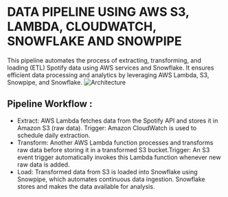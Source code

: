 # DATA PIPELINE USING AWS S3, LAMBDA, CLOUDWATCH, SNOWFLAKE AND SNOWPIPE
This pipeline automates the process of extracting, transforming, and loading (ETL) Spotify data using AWS services and Snowflake. It ensures efficient data processing and analytics by leveraging AWS Lambda, S3, Snowpipe, and Snowflake.
![Architecture](https://github.com/MeenaGandham/Spotify_Datapipelines/blob/main/spotify03_usingAWS_SNOWFLAKE/snowflake%202.png?raw=true)
## Pipeline Workflow :
- Extract: AWS Lambda fetches data from the Spotify API and stores it in Amazon S3 (raw data). Trigger: Amazon CloudWatch is used to schedule daily extraction.
- Transform: Another AWS Lambda function processes and transforms raw data before storing it in a transformed S3 bucket.Trigger: An S3 event trigger automatically invokes this Lambda function whenever new raw data is added.
- Load: Transformed data from S3 is loaded into Snowflake using Snowpipe, which automates continuous data ingestion. Snowflake stores and makes the data available for analysis.
